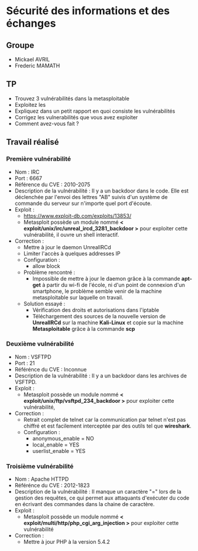 # Sécurité des informations et des échanges

## Groupe

- Mickael AVRIL
- Frederic MAMATH

## TP

- Trouvez 3 vulnérabilités dans la metasploitable
- Exploitez les
- Expliquez dans un petit rapport en quoi consiste les vulnérabilités
- Corrigez les vulnerabilités que vous avez exploiter
- Comment avez-vous fait ?

## Travail réalisé

### Première vulnérabilité

- Nom : IRC
- Port : 6667
- Référence du CVE : 2010-2075
- Description de la vulnérabilité : Il y a un backdoor dans le code. Elle est déclenchée par l'envoi des lettres "AB" suivis d'un système de commande du serveur sur n'importe quel port d'écoute.
- Exploit :
  - https://www.exploit-db.com/exploits/13853/
  - Metasploit possède un module nommé __< exploit/unix/irc/unreal_ircd_3281_backdoor >__ pour exploiter cette vulnérabilité, il ouvre un shell interactif.
- Correction :
  - Mettre à jour le daemon UnrealIRCd
  - Limiter l'accès à quelques addresses IP
  - Configuration :
    - allow block
  - Problème rencontré :
    - Impossible de mettre à jour le daemon grâce à la commande __apt-get__ à partir du wi-fi de l'école, ni d'un point de connexion d'un smartphone, le problème semble venir de la machine metasploitable sur laquelle on travail.
  - Solution essayé :
    - Vérification des droits et autorisations dans l'iptable
    - Téléchargement des sources de la nouvelle version de __UnrealIRCd__ sur la machine __Kali-Linux__ et copie sur la machine __Metasploitable__ grâce à la commande __scp__

### Deuxième vulnérabilité

- Nom : VSFTPD
- Port : 21
- Référénce du CVE : Inconnue
- Description de la vulnérabilité : Il y a un backdoor dans les archives de VSFTPD.
- Exploit :
  - Metasploit possède un module nommé __< exploit/unix/ftp/vsftpd_234_backdoor >__ pour exploiter cette vulnérabilité,
- Correction :
  - Retrait complet de telnet car la communication par telnet n'est pas chiffré et est facilement interceptée par des outils tel que __wireshark__.
  - Configuration :
    - anonymous_enable = NO
    - local_enable = YES
    - userlist_enable = YES

### Troisième vulnérabilité

- Nom : Apache HTTPD
- Référénce du CVE : 2012-1823
- Description de la vulnérabilité : Il manque un caractère "=" lors de la gestion des requêtes, ce qui permet aux attaquants d'exécuter du code en écrivant des commandes dans la chaine de caractère.
- Exploit :
  - Metasploit possède un module nommé __< exploit/multi/http/php_cgi_arg_injection >__ pour exploiter cette vulnérabilité
- Correction :
  - Mettre à jour PHP à la version 5.4.2
